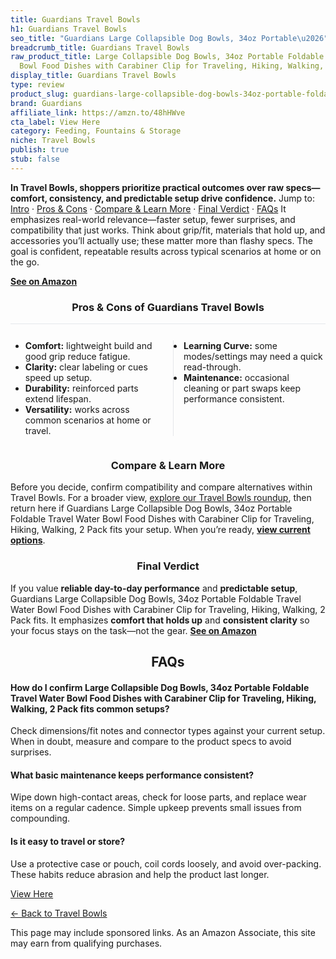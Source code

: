 ```yaml
---
title: Guardians Travel Bowls
h1: Guardians Travel Bowls
seo_title: "Guardians Large Collapsible Dog Bowls, 34oz Portable\u2026"
breadcrumb_title: Guardians Travel Bowls
raw_product_title: Large Collapsible Dog Bowls, 34oz Portable Foldable Travel Water
  Bowl Food Dishes with Carabiner Clip for Traveling, Hiking, Walking, 2 Pack
display_title: Guardians Travel Bowls
type: review
product_slug: guardians-large-collapsible-dog-bowls-34oz-portable-foldable-travel-wat-4cbf7fed
brand: Guardians
affiliate_link: https://amzn.to/48hHWve
cta_label: View Here
category: Feeding, Fountains & Storage
niche: Travel Bowls
publish: true
stub: false
---
```


<div id="intro" class="full-width"><p><strong>In Travel Bowls, shoppers prioritize practical outcomes over raw specs&mdash;comfort, consistency, and predictable setup drive confidence.</strong> Jump to: <a href="#intro">Intro</a> · <a href="#pros-cons">Pros &amp; Cons</a> · <a href="#compare-more">Compare &amp; Learn More</a> · <a href="#verdict">Final Verdict</a> · <a href="#faqs">FAQs</a> It emphasizes real-world relevance&mdash;faster setup, fewer surprises, and compatibility that just works. Think about grip/fit, materials that hold up, and accessories you’ll actually use; these matter more than flashy specs. The goal is confident, repeatable results across typical scenarios at home or on the go.</p><p><a href="https://amzn.to/48hHWve" rel="nofollow sponsored noopener" target="_blank"><strong>See on Amazon</strong></a></p></div>
<h3 id="pros-cons" style="text-align:center;">Pros &amp; Cons of Guardians Travel Bowls</h3>
<div class="pc-grid" style="display:grid;grid-template-columns:1fr 1fr;gap:16px;border-top:1px solid #e5e7eb;padding-top:12px;">
  <ul>
    <li><strong>Comfort:</strong> lightweight build and good grip reduce fatigue.</li>
    <li><strong>Clarity:</strong> clear labeling or cues speed up setup.</li>
    <li><strong>Durability:</strong> reinforced parts extend lifespan.</li>
    <li><strong>Versatility:</strong> works across common scenarios at home or travel.</li>
  </ul>
  <ul style="border-left:1px solid #e5e7eb;padding-left:16px;">
    <li><strong>Learning Curve:</strong> some modes/settings may need a quick read-through.</li>
    <li><strong>Maintenance:</strong> occasional cleaning or part swaps keep performance consistent.</li>
  </ul>
</div>


<h3 id="compare-more" style="text-align:center;">Compare &amp; Learn More</h3>
<p>Before you decide, confirm compatibility and compare alternatives within Travel Bowls. For a broader view, <a href="#">explore our Travel Bowls roundup</a>, then return here if Guardians Large Collapsible Dog Bowls, 34oz Portable Foldable Travel Water Bowl Food Dishes with Carabiner Clip for Traveling, Hiking, Walking, 2 Pack fits your setup. When you’re ready, <a href="https://amzn.to/48hHWve" rel="nofollow sponsored noopener" target="_blank"><strong>view current options</strong></a>.</p>

<h3 id="verdict" style="text-align:center;">Final Verdict</h3>
<p>If you value <strong>reliable day-to-day performance</strong> and <strong>predictable setup</strong>, Guardians Large Collapsible Dog Bowls, 34oz Portable Foldable Travel Water Bowl Food Dishes with Carabiner Clip for Traveling, Hiking, Walking, 2 Pack fits. It emphasizes <strong>comfort that holds up</strong> and <strong>consistent clarity</strong> so your focus stays on the task&mdash;not the gear. <a href="https://amzn.to/48hHWve" rel="nofollow sponsored noopener" target="_blank"><strong>See on Amazon</strong></a></p>

<h2 id="faqs" style="text-align:center;">FAQs</h2>
<h4><strong>How do I confirm Large Collapsible Dog Bowls, 34oz Portable Foldable Travel Water Bowl Food Dishes with Carabiner Clip for Traveling, Hiking, Walking, 2 Pack fits common setups?</strong></h4>
<p>Check dimensions/fit notes and connector types against your current setup. When in doubt, measure and compare to the product specs to avoid surprises.</p>
<h4><strong>What basic maintenance keeps performance consistent?</strong></h4>
<p>Wipe down high-contact areas, check for loose parts, and replace wear items on a regular cadence. Simple upkeep prevents small issues from compounding.</p>
<h4><strong>Is it easy to travel or store?</strong></h4>
<p>Use a protective case or pouch, coil cords loosely, and avoid over-packing. These habits reduce abrasion and help the product last longer.</p>

<p><a class="btn" href="https://amzn.to/48hHWve" target="_blank" rel="nofollow sponsored noopener">View Here</a></p>
<p><a href="/roundups/feeding-fountains-storage/travel-bowls/">← Back to Travel Bowls</a></p>
<aside class="disclosure">This page may include sponsored links. As an Amazon Associate, this site may earn from qualifying purchases.</aside>
